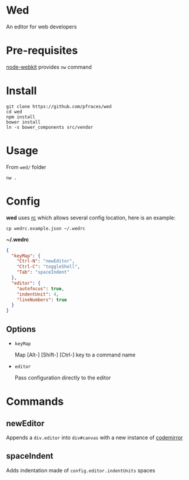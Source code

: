 # Wed

An editor for web developers

# Pre-requisites

[node-webkit][1] provides `nw` command

# Install

    git clone https://github.com/pfraces/wed
    cd wed
    npm install
    bower install
    ln -s bower_components src/vendor

# Usage

From `wed/` folder

    nw .

# Config

**wed** uses [rc][2] which allows several config location, here is an
example:

    cp wedrc.example.json ~/.wedrc

**~/.wedrc**

```json
{
  "keyMap": {
    "Ctrl-N": "newEditor",
    "Ctrl-C": "toggleShell",
    "Tab": "spaceIndent"
  },
  "editor": {
    "autofocus": true,
    "indentUnit": 4,
    "lineNumbers": true
  }
}
```

## Options

*   `keyMap`

    Map [Alt-] [Shift-] [Ctrl-] key to a command name

*   `editor`

    Pass configuration directly to the editor

# Commands

## newEditor

Appends a `div.editor` into `div#canvas` with a new instance of
[codemirror][3]

## spaceIndent

Adds indentation made of `config.editor.indentUnits` spaces

[1]: https://github.com/rogerwang/node-webkit
[2]: https://github.com/dominictarr/rc
[3]: https://github.com/marijnh/codemirror
